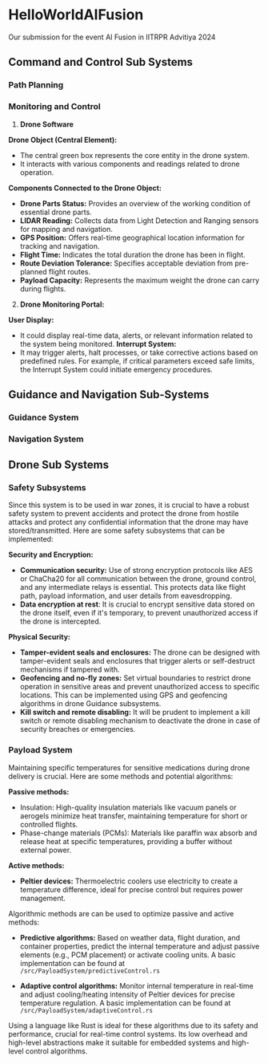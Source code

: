 # HelloWorldAIFusion
Our submission for the event AI Fusion in IITRPR Advitiya 2024 

## Command and Control Sub Systems
### Path Planning 

### Monitoring and Control
1. **Drone Software**

**Drone Object (Central Element):**
- The central green box represents the core entity in the drone system.
- It interacts with various components and readings related to drone operation.
  
**Components Connected to the Drone Object:**
- **Drone Parts Status:** Provides an overview of the working condition of essential drone parts.
- **LIDAR Reading:** Collects data from Light Detection and Ranging sensors for mapping and navigation.
- **GPS Position:** Offers real-time geographical location information for tracking and navigation.
- **Flight Time:** Indicates the total duration the drone has been in flight.
- **Route Deviation Tolerance:** Specifies acceptable deviation from pre-planned flight routes.
- **Payload Capacity:** Represents the maximum weight the drone can carry during flights.

2. **Drone Monitoring Portal:**

**User Display:**
- It could display real-time data, alerts, or relevant information related to the system being monitored.
**Interrupt System:**
- It may trigger alerts, halt processes, or take corrective actions based on predefined rules. For example, if critical parameters exceed safe limits, the Interrupt System could initiate emergency procedures.

## Guidance and Navigation Sub-Systems

### Guidance System

### Navigation System

## Drone Sub Systems

### Safety Subsystems
Since this system is to be used in war zones, it is crucial to have a robust safety system to prevent accidents and protect the drone from hostile attacks and protect any confidential information that the drone may have stored/transmitted. Here are some safety subsystems that can be implemented:

**Security and Encryption:**

- **Communication security:** Use of strong encryption protocols like AES or ChaCha20 for all communication between the drone, ground control, and any intermediate relays is essential. This protects data like flight path, payload information, and user details from eavesdropping.
- **Data encryption at rest**: It is crucial to encrypt sensitive data stored on the drone itself, even if it's temporary, to prevent unauthorized access if the drone is intercepted.

**Physical Security:**

- **Tamper-evident seals and enclosures:** The drone can be designed with tamper-evident seals and enclosures that trigger alerts or self-destruct mechanisms if tampered with.
- **Geofencing and no-fly zones:** Set virtual boundaries to restrict drone operation in sensitive areas and prevent unauthorized access to specific locations. This can be implemented using GPS and geofencing algorithms in drone Guidance subsystems.
- **Kill switch and remote disabling:** It will be prudent to implement a kill switch or remote disabling mechanism to deactivate the drone in case of security breaches or emergencies.

### Payload System
Maintaining specific temperatures for sensitive medications during drone delivery is crucial. Here are some methods and potential algorithms:

**Passive methods:**
- Insulation: High-quality insulation materials like vacuum panels or aerogels minimize heat transfer, maintaining temperature for short or controlled flights.
- Phase-change materials (PCMs): Materials like paraffin wax absorb and release heat at specific temperatures, providing a buffer without external power.

**Active methods:**

- **Peltier devices:** Thermoelectric coolers use electricity to create a temperature difference, ideal for precise control but requires power management.

Algorithmic methods are can be used to optimize passive and active methods:

- **Predictive algorithms:** Based on weather data, flight duration, and container properties, predict the internal temperature and adjust passive elements (e.g., PCM placement) or activate cooling units. A basic implementation can be found at `/src/PayloadSystem/predictiveControl.rs`

- **Adaptive control algorithms:** Monitor internal temperature in real-time and adjust cooling/heating intensity of Peltier devices for precise temperature regulation. A basic implementation can be found at `/src/PayloadSystem/adaptiveControl.rs`

Using a language like Rust is ideal for these algorithms due to its safety and performance, crucial for real-time control systems. Its low overhead and high-level abstractions make it suitable for embedded systems and high-level control algorithms.

